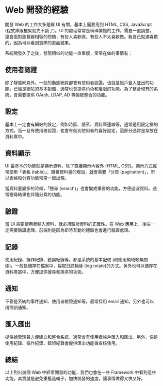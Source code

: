 # Web 開發的經驗

開發 Web 的工作大多是跟 UI 有關，基本上需要用到 HTML, CSS, JavaScript (程式庫跟框架就先不談了)。UI 的處理常常是瑣碎繁複的工作，需要一直調整，還會面對瀏覽器相容的問題，有些人喜歡做，有些人不太喜歡做。我自己就滿喜歡的，因為可以看到實際的畫面結果。

系統開發久了之後，發現類似的功能一直重複，常常在做的事情有：

## 使用者認證

除了靜態網頁外，一般的動態網頁都會有使用者認證，也就是帳戶登入登出的功能，已經是網站的基本配備，通常也會提供角色和權限的功能。為了整合現有的系統，會需要提供 OAuth, LDAP, AD 等帳號整合的功能。

## 設定

基本上一定會有網站的設定，例如時區、語系、資料庫連線等，通常是用設定檔的方式。而一旦有使用者認證，也會有個別使用者的喜好設定，這部分通常是存放在資料庫中。

## 資料顯示

UI 最基本的功能就是顯示資料，除了直接顯示內容外 (HTML, CSS)。顯示方式經常使用「表格 (table)」，隨著資料量的增加，就會需要「分頁 (pagination)」，所以表格和分頁功能常常一起出現。

當資料量變多的時候，「搜尋 (search)」也會變成重要的功能，方便過濾資料。通常搜尋結果也伴隨分頁的功能。

## 驗證

當 UI 需要使用者輸入資料，就必須驗證資料的正確性。在 Web 應用上，後端一定需要驗證處理，前端則是因為即時互動的體驗也會進行驗證處理。

## 記錄

使用紀錄、操作紀錄、錯誤紀錄等，都是系統的基本配備 (和應用領域較無關係)。一般是儲存在檔案中，採取日誌輪替 (log rotate)的方式。另外也可以儲存在資料庫當中，方便提供搜尋和排序的功能。

## 通知

不管是系統的事件通知、使用者驗證通知等，最常採用 email 通知。另外也可以用簡訊通知。

## 匯入匯出

提供給管理員方便建立和整合系統，通常會有使用者帳戶匯入和匯出。另外，像是使用紀錄、操作紀錄、錯誤紀錄會提供匯出功能做查核使用。

## 總結

以上列出幾個 Web 中經常開發的功能，我們也會在一些 Framework 中看到這些功能，其實就是避免重複造輪子，加快開發的速度，讓事情做得又快又好。

